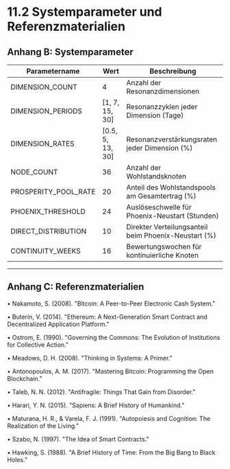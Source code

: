 # 11.2 Systemparameter und Referenzmaterialien

## Anhang B: Systemparameter

| Parametername | Wert | Beschreibung |
|---------|------|------|
| DIMENSION_COUNT | 4 | Anzahl der Resonanzdimensionen |
| DIMENSION_PERIODS | [1, 7, 15, 30] | Resonanzzyklen jeder Dimension (Tage) |
| DIMENSION_RATES | [0.5, 5, 13, 30] | Resonanzverstärkungsraten jeder Dimension (%) |
| NODE_COUNT | 36 | Anzahl der Wohlstandsknoten |
| PROSPERITY_POOL_RATE | 20 | Anteil des Wohlstandspools am Gesamtertrag (%) |
| PHOENIX_THRESHOLD | 24 | Auslöseschwelle für Phoenix-Neustart (Stunden) |
| DIRECT_DISTRIBUTION | 10 | Direkter Verteilungsanteil beim Phoenix-Neustart (%) |
| CONTINUITY_WEEKS | 16 | Bewertungswochen für kontinuierliche Knoten |

---

## Anhang C: Referenzmaterialien

• Nakamoto, S. (2008). "Bitcoin: A Peer-to-Peer Electronic Cash System."

• Buterin, V. (2014). "Ethereum: A Next-Generation Smart Contract and Decentralized Application Platform."

• Ostrom, E. (1990). "Governing the Commons: The Evolution of Institutions for Collective Action."

• Meadows, D. H. (2008). "Thinking in Systems: A Primer."

• Antonopoulos, A. M. (2017). "Mastering Bitcoin: Programming the Open Blockchain."

• Taleb, N. N. (2012). "Antifragile: Things That Gain from Disorder."

• Harari, Y. N. (2015). "Sapiens: A Brief History of Humankind."

• Maturana, H. R., & Varela, F. J. (1991). "Autopoiesis and Cognition: The Realization of the Living."

• Szabo, N. (1997). "The Idea of Smart Contracts."

• Hawking, S. (1988). "A Brief History of Time: From the Big Bang to Black Holes."
